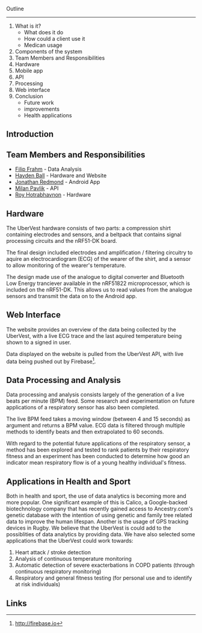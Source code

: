 Outline
____________
1. What is it?
    * What does it do
    * How could a client use it
    * Medican usage
2. Components of the system
3. Team Members and Responsibilities
4. Hardware
5. Mobile app
6. API
7. Processing
8. Web interface
9. Conclusion
    * Future work
    * improvements
    * Health applications

Introduction
------------

Team Members and Responsibilities
------------

* [Filip Frahm](filip.html) - Data Analysis
* [Hayden Ball](hayden.html) - Hardware and Website
* [Jonathan Redmond](jonathan.html) - Android App
* [Milan Pavlik](milan.html) - API
* [Roy Hotrabhavnon](roy.html) - Hardware

Hardware
--------

The UberVest hardware consists of two parts: a compression shirt containing
electrodes and sensors, and a beltpack that contains signal processing circuits
and the nRF51-DK board.

The final design included electrodes and amplification / filtering circuitry to
aquire an electrocardiogram (ECG) of the wearer of the shirt, and a sensor to
allow monitoring of the wearer's temperature.

The design made use of the analogue to digital converter and Bluetooth Low
Energy tranciever available in the nRF51822 microprocessor, which is included
on the nRF51-DK. This allows us to read values from the analogue sensors and
transmit the data on to the Android app.

Web Interface
-------------

The website provides an overview of the data being collected by the UberVest,
with a live ECG trace and the last aquired temperature being shown to a signed
in user.

Data displayed on the website is pulled from the UberVest API, with live data
being pushed out by Firebase[^L1].

Data Processing and Analysis
--------

Data processing and analysis consists largely of the generation of a live beats
per minute (BPM) feed. Some research and experimentation on future applications of a 
respiratory sensor has also been completed.

The live BPM feed takes a moving window (between 4 and 15 seconds) as argument and 
returns a BPM value. ECG data is filtered through multiple methods to identify beats
and then extrapolated to 60 seconds. 

With regard to the potential future applications of the respiratory sensor, a method
has been explored and tested to rank patients by their respiratory fitness and an 
experiment has been conducted to determine how good an indicator mean respiratory flow 
is of a young healthy individual's fitness.

Applications in Health and Sport
--------

Both in health and sport, the use of data analytics is becoming more and more popular. 
One significant example of this is Calico, a Google-backed biotechnology company that 
has recently gained access to Ancestry.com's genetic database with the intention of using
genetic and family tree related data to improve the human lifespan. Another is the usage 
of GPS tracking devices in Rugby. We believe that the UberVest is could add to the 
possiblities of data analytics by providing data. We have also selected some applications 
that the UberVest could work towards:  
1. Heart attack / stroke detection  
2. Analysis of continuous temperature monitoring  
3. Automatic detection of severe exacterbations in COPD patients (through continuous respiratory monitoring)  
4. Respiratory and general fitness testing (for personal use and to identify at risk individuals)  

Links
-----

[^L1]: http://firebase.io
